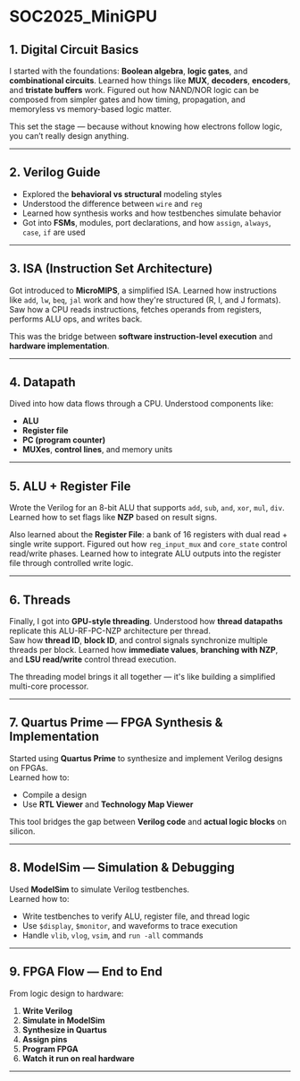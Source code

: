 # SOC2025_MiniGPU


##  1. Digital Circuit Basics

I started with the foundations: **Boolean algebra**, **logic gates**, and **combinational circuits**. Learned how things like **MUX**, **decoders**, **encoders**, and **tristate buffers** work. Figured out how NAND/NOR logic can be composed from simpler gates and how timing, propagation, and memoryless vs memory-based logic matter.

This set the stage — because without knowing how electrons follow logic, you can’t really design anything.

---

##  2. Verilog Guide

- Explored the **behavioral vs structural** modeling styles  
- Understood the difference between `wire` and `reg`  
- Learned how synthesis works and how testbenches simulate behavior  
- Got into **FSMs**, modules, port declarations, and how `assign`, `always`, `case`, `if` are used


---

##  3. ISA (Instruction Set Architecture)

Got introduced to **MicroMIPS**, a simplified ISA. Learned how instructions like `add`, `lw`, `beq`, `jal` work and how they're structured (R, I, and J formats).  
Saw how a CPU reads instructions, fetches operands from registers, performs ALU ops, and writes back.

This was the bridge between **software instruction-level execution** and **hardware implementation**.

---

##  4. Datapath

Dived into how data flows through a CPU. Understood components like:
- **ALU**
- **Register file**
- **PC (program counter)**
- **MUXes**, **control lines**, and memory units


---

##  5. ALU + Register File

Wrote the Verilog for an 8-bit ALU that supports `add`, `sub`, `and`, `xor`, `mul`, `div`. Learned how to set flags like **NZP** based on result signs.

Also learned about the **Register File**: a bank of 16 registers with dual read + single write support. Figured out how `reg_input_mux` and `core_state` control read/write phases. Learned how to integrate ALU outputs into the register file through controlled write logic.

---

##  6. Threads

Finally, I got into **GPU-style threading**. Understood how **thread datapaths** replicate this ALU-RF-PC-NZP architecture per thread.  
Saw how **thread ID**, **block ID**, and control signals synchronize multiple threads per block. Learned how **immediate values**, **branching with NZP**, and **LSU read/write** control thread execution.

The threading model brings it all together — it's like building a simplified multi-core processor.

---

##  7. Quartus Prime — FPGA Synthesis & Implementation

Started using **Quartus Prime** to synthesize and implement Verilog designs on FPGAs.  
Learned how to:
- Compile a design
- Use **RTL Viewer** and **Technology Map Viewer**

This tool bridges the gap between **Verilog code** and **actual logic blocks** on silicon.

---

## 8. ModelSim — Simulation & Debugging

Used **ModelSim** to simulate Verilog testbenches.  
Learned how to:
- Write testbenches to verify ALU, register file, and thread logic
- Use `$display`, `$monitor`, and waveforms to trace execution
- Handle `vlib`, `vlog`, `vsim`, and `run -all` commands


---

## 9. FPGA Flow — End to End

From logic design to hardware:
1. **Write Verilog**
2. **Simulate in ModelSim**
3. **Synthesize in Quartus**
4. **Assign pins**
5. **Program FPGA**
6. **Watch it run on real hardware**


---

